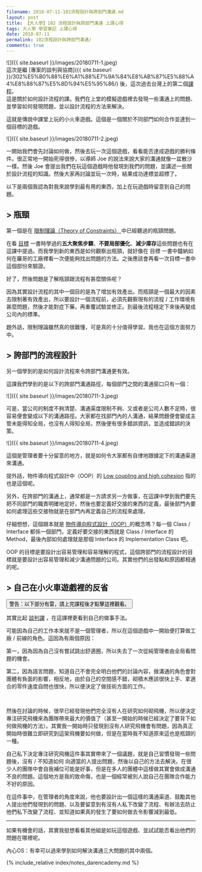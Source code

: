 ```yaml
---
filename: 2018-07-11-102流程設計與誇部門溝通.md
layout: post
title: 【大人學】102 流程設計與跨部門溝通 上課心得
tags: 大人學 學習筆記 上課心得
date: 2018-07-11
permalink: 102流程設計與誇部門溝通/
comments: true
---
```


 ![]({{ site.baseurl }}/images/20180711-1.jpeg)  
這次是繼 [專案的談判與協商]({{ site.baseurl }}/302%E5%B0%88%E6%A1%88%E7%9A%84%E8%AB%87%E5%88%A4%E8%88%87%E5%8D%94%E5%95%86/) 後，這次過去台灣上的第二個[課程](https://shop.darencademy.com/product/view/id/2)。   
這是關於如何設計流程的課。我們在上堂的模擬遊戲裡去發現一些溝通上的問題、並學習如何發現問題，並以設計流程的方法來解決。

這就是傳說中課堂上玩的小火車遊戲。這個是一個關於不同部門如何合作並達到一個目標的遊戲。

![]({{ site.baseurl }}/images/20180711-2.jpeg)

一開始我們會先討論如何做，然後去玩一次這個遊戲，看看能否達成遊戲的勝利條件。很正常地一開始死得很慘，以導師 Joe 的說法來說大家的溝通就像一盆散沙一樣。然後 Joe 會提出我們在玩這個遊戲時他發現到我們的問題，並講述一些關於設計流程的知識。然後大家再討論並玩一次時，結果成功達標並超標了。

以下是兩個我認為對我來說學到最有用的東西，加上在玩遊戲時留意到自己的問題。

## > 瓶頸

第一個是在 [限制理論（Theory of Constraints） ](https://zh.m.wikipedia.org/zh-hant/%E9%99%90%E5%88%B6%E7%90%86%E8%AB%96)中已經聽過的瓶頸問題。

在看 [目標](http://www.books.com.tw/products/0010562789) 一書時學過的**五大聚焦步驟**、**不要局部優化**、**減少庫存**這些問題也有在這課中提過。而我學到新的東西是如何觀察出瓶頸，就好像在 目標 一書中鐘納如何在羅哥的工廠裡看一次便能夠找出問題的方法。之後應該會再看一次目標一書中這個部份來驗證。

好了，然後問題是了解瓶頸跟流程有甚麼關係呢？

因為其實設計流程的其中一個目的是為了增加有效產出。而瓶頸是一個最大的因素去限制著有效產出，所以要設計一個流程前，必須先觀察現有的流程 / 工作環境有甚麼問題，然後才能對症下藥，再重覆試驗並修正。到最後流程穩定下來後再變成公司內的標準。

題外話，限制理論雖然真的很難懂，可是真的十分值得學習。我也在這個方面努力中。

## > 誇部門的流程設計

另一個學到的是如何設計流程來令誇部門溝通更有效。

這課我們學到的是以下的誇部門溝通路徑，每個部門之間的溝通窗口只有一個：

![]({{ site.baseurl }}/images/20180711-3.jpeg)

可是，當公司的制度不夠清楚、溝通渠度限制不夠、又或者是公司人數不足時，很容易便會變成以下的溝通路徑。大家都在找部門內的人溝通，結果問題便會變成主管未能得知全局，也沒有人得知全局，然後便有很多錯誤資訊，並造成錯誤的決策。

![]({{ site.baseurl }}/images/20180711-4.jpeg)

這個是管理者要十分留意的地方，就是如何令大家都有自律地跟據定下的溝通渠道來溝通。

提外話，物件導向程式設計中（OOP）的 [Low coupling and high cohesion](https://en.m.wikipedia.org/wiki/Coupling_(computer_programming)) 指的也是這個呢。

另外，在誇部門的溝通上，通常都是一方請求另一方做事，在這課中學到我們要先把不同部門的職責明確地定好，然後也要定義好交接的東西的定義，最後部門內要如何處理這些交接物就是在部門內再定義自己的流程來處理。

仔細想想，這個跟本就是 [物件導向程式設計（OOP）](https://zh.m.wikipedia.org/zh-hk/%E9%9D%A2%E5%90%91%E5%AF%B9%E8%B1%A1%E7%A8%8B%E5%BA%8F%E8%AE%BE%E8%AE%A1)的概念嗎？每一個 Class / Interface 都係一個部門，定義好要交接的東西就是 Class / Interface 的 Method，最後內部如何處理就是那個 Interface 的 Implementation Class 吧。

OOP 的目標是要設計出容易管理和容易理解的程式，這個誇部門的流程設計的目標就是要設計出容易管理和減少溝通問題的公司。其實他們的出發點和原因都相通的呢。

## > 自己在小火車遊戲裡的反省

<button class="collapsible">
警告：以下部分有雷，請上完課程後才點擊這裡觀看。
</button>
<div class="content">
<p>其實比起 <a href="{{ site.baseurl }}/302專案的談判與協商/">談判課</a> ，在這課裡更看到自己的做事手法。</p>

<p>可能因為自己的工作本來就不是一個管理者，所以在這個遊戲中一開始便打算做工廠 / 前線的角色。這因為有兩個原因：</p>

<p>第一，因為因為自己沒有嘗試跳出舒適圈，所以失去了一次從純管理者由全局看問題的機會。</p>

<p>第二，因為語言問題，知道自己不會完全明白他們的討論內容，做溝通的角色會對團體有負面的影響，相反地，由於自己的空間感不錯，砌積木應該很快上手、拿適合的零件速度自問也很快，所以便決定了做技術方面的工作。</p>

<p>&nbsp;</p>

<p>然後在討論的時候，很早已經發現他們完全沒有人在研究如何砌飛機，所以便決定專注研究飛機來為團隊帶來最大的價值了（甚至一開始的時候已經決定了要背下如何做飛機的方法）。其實我一開始時只發現到沒有人研究飛機會有問題，因為真正開始時很難立即研究到這架飛機要如何做，但是在當時我不知道原來這也是瓶頸的一種。</p>

<p>自己私下決定專注研究飛機這件事其實帶來了一個議題，就是自己習慣發現一些問題後，沒有 / 不知道如何 向適當的人提出問題，然後以自己的方法去解決。在很少人的團隊中會自我補位可能是好事，但是在多人的團體中這樣做其實會做成溝通不良的問題。這個地方是我的致命傷，也是一個經常被別人說自己在團隊合作能力不好的原因。</p>

<p>在這件事中，在管理者的角度來說，他也要設計出一個這樣的溝通渠道、鼓勵其他人提出他們發現到的問題、以及要留意到有沒有人私下改變了流程、有辦法去防止他們私下改變了流程、並知道如果真的發生了要如何做去令影響減到最低。</p>

</div>

---

如果有機會的話，其實我挺想看看其他組是如玩這個遊戲、並試試能否看出他們的問題在哪裡呢。

內心OS：有幸可以過來學到如何解決溝通三大問題的其中兩個。

{% include_relative index/notes_darencademy.md %}